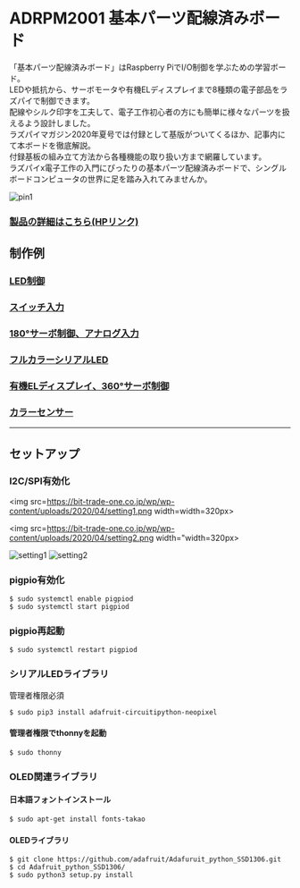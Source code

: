 # ADRPM2001 基本パーツ配線済みボード
「基本パーツ配線済みボード」はRaspberry PiでI/O制御を学ぶための学習ボード。  
LEDや抵抗から、サーボモータや有機ELディスプレイまで8種類の電子部品をラズパイで制御できます。  
配線やシルク印字を工夫して、電子工作初心者の方にも簡単に様々なパーツを扱えるよう設計しました。  
ラズパイマガジン2020年夏号では付録として基版がついてくるほか、記事内にて本ボードを徹底解説。  
付録基板の組み立て方法から各種機能の取り扱い方まで網羅しています。  
ラズパイx電子工作の入門にぴったりの基本パーツ配線済みボードで、シングルボードコンピュータの世界に足を踏み入れてみませんか。  
  
![pin1](https://bit-trade-one.co.jp/wp/wp-content/uploads/2020/04/deff4bca4a0d42b4332a5f1be77e123c.jpg)

### [製品の詳細はこちら(HPリンク)](https://bit-trade-one.co.jp/adrpm2001/)

## 制作例
### [LED制御](https://github.com/bit-trade-one/ADRPM2001/tree/main/01LED)   
### [スイッチ入力](https://github.com/bit-trade-one/ADRPM2001/tree/main/02Switch)   
### [180°サーボ制御、アナログ入力](https://github.com/bit-trade-one/ADRPM2001/tree/main/03Servo)  
### [フルカラーシリアルLED](https://github.com/bit-trade-one/ADRPM2001/tree/main/04Serial%20LED)  
### [有機ELディスプレイ、360°サーボ制御](https://github.com/bit-trade-one/ADRPM2001/tree/main/05OLED)   
### [カラーセンサー](https://github.com/bit-trade-one/ADRPM2001/tree/main/06Collar%20sensor)  


---

## セットアップ

### I2C/SPI有効化

<img src=https://bit-trade-one.co.jp/wp/wp-content/uploads/2020/04/setting1.png width=width=320px>

<img src=https://bit-trade-one.co.jp/wp/wp-content/uploads/2020/04/setting2.png width="width=320px>

![setting1](https://bit-trade-one.co.jp/wp/wp-content/uploads/2020/04/setting1.png)
![setting2](https://bit-trade-one.co.jp/wp/wp-content/uploads/2020/04/setting2.png)

### pigpio有効化

```
$ sudo systemctl enable pigpiod
$ sudo systemctl start pigpiod
```

### pigpio再起動

```
$ sudo systemctl restart pigpiod
```

### シリアルLEDライブラリ
管理者権限必須

```
$ sudo pip3 install adafruit-circuitipython-neopixel
```

#### 管理者権限でthonnyを起動

```
$ sudo thonny
```

### OLED関連ライブラリ
#### 日本語フォントインストール

```
$ sudo apt-get install fonts-takao
```

#### OLEDライブラリ

```
$ git clone https://github.com/adafruit/Adafuruit_python_SSD1306.git
$ cd Adafruit_python_SSD1306/
$ sudo python3 setup.py install
```
